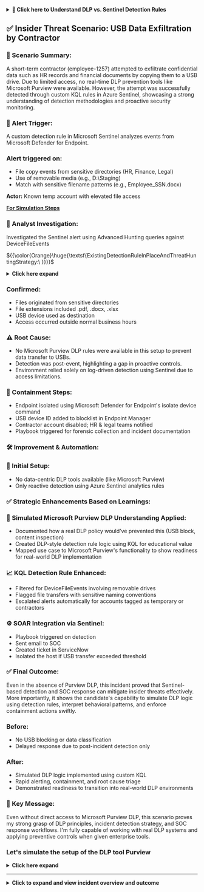 <details><summary><strong>🧠 Click here to Understand DLP vs. Sentinel Detection Rules</strong></summary>

### 🔍 Why This Section?
Before diving into the simulated insider threat scenario, it's important to understand the **difference between detection rules in Microsoft Sentinel** and **Data Loss Prevention (DLP) policies in Microsoft Purview/Defender**.

---

### 🧩 Key Differences:

| Feature                        | Microsoft Sentinel Detection Rules                  | Microsoft Purview DLP Rules                             |
|-------------------------------|------------------------------------------------------|---------------------------------------------------------|
| **Goal**                      | Detect malicious/suspicious activity via logs       | Prevent sensitive data from leaving organization        |
| **Based on**                  | KQL queries on ingested logs (Defender, Sysmon, etc.) | Predefined policies, content inspection (e.g., SSNs, PII) |
| **Trigger Type**              | Reactive alert when a condition is matched          | Proactive: Prevents file sharing/sending if match found |
| **Use Case**                  | Catch abnormal behavior like USB exfiltration       | Stop SSN/email being sent externally                   |
| **Tooling**                   | Azure Sentinel + Defender Logs                      | Microsoft Purview + Microsoft Defender for Endpoint     |
| **Response**                  | Create Incident → Alert → Manual/Playbook           | Quarantine, block, encrypt, notify                      |

---

### 🛠️ What You’ll Learn in the Simulation

- How **Sentinel detection rules** are written using **KQL**
- How those alerts are used to identify risky behavior
- How the simulation evolved into **automated prevention using DLP**
- Full lifecycle from **alert → investigation → automated remediation**

---

📎 **Click below to view our educational reference file:**

[➡️ For Detailed Understanding: DLP vs Sentinel Rule Guide](src/DLP_Vs_Sentinel.md)

</details>






## ✅ Insider Threat Scenario: USB Data Exfiltration by Contractor

### 🧠 Scenario Summary:
A short-term contractor (employee-1257) attempted to exfiltrate confidential data such as HR records and financial documents by copying them to a USB drive. Due to limited access, no real-time DLP prevention tools like Microsoft Purview were available. However, the attempt was successfully detected through custom KQL rules in Azure Sentinel, showcasing a strong understanding of detection methodologies and proactive security monitoring.

### 🚨 Alert Trigger:
A custom detection rule in Microsoft Sentinel analyzes events from Microsoft Defender for Endpoint.

### Alert triggered on:

- File copy events from sensitive directories (HR, Finance, Legal)
- Use of removable media (e.g., D:\Staging)
- Match with sensitive filename patterns (e.g., Employee_SSN.docx)

**Actor:** Known temp account with elevated file access

**[For Simulation Steps](src/simulation.md)**

### 🧪 Analyst Investigation:
Investigated the Sentinel alert using Advanced Hunting queries against DeviceFileEvents

${{\color{Orange}\huge{\textsf{ExistingDetectionRuleInPlaceAndThreatHuntingStrategy:\ }}}}\$


<details> <summary><strong>Click here expand</strong></summary>

## 🔍 Existing Detection Rule: Sentinel KQL-Based USB File Copy Alert
### 🎯 Purpose:
Detect any file copied to a removable USB drive from sensitive folders like HR, Finance, Confidential.

### 📄 Rule Location:
Microsoft Sentinel

**Analytics Rule Name:** USB_Sensitive_File_Copy_Detection

**Data Source Table:** DeviceFileEvents

### 🧠 KQL Detection Logic:

```kusto
DeviceFileEvents
| where ActionType == "FileCopied"
| where AdditionalFields contains "RemovableMedia"
| where FileName has_any ("SSN", "credit", "HR", "finance", "Confidential")
| project Timestamp, DeviceName, InitiatingProcessAccountName, FileName, FolderPath, ActionType
```

### 📌 Explanation:

- ActionType == "FileCopied": Focuses only on actual data movement.
- RemovableMedia: Ensures USB is involved.
- Filename filter: Triggers only if files suggest sensitive content.
- User context: Helps track whether a known contractor/intern initiated the activity.

### 🚨 Triggered Alert Summary
**🕒 Alert Timestamp:** 2025-06-15 13:24:55 UTC

### 📢 Alert Generated:

- Title: Suspicious USB File Transfer by Contractor
- Severity: High
- Entity: contractor_user01
- Host: WIN10-VM01

### 📁 Involved File:

- C:\HR\Q2_Report.pdf
- FileType: .pdf
- Target: D:\Staging\Employee_SSN_Report.pdf

### 🔗 Alert was auto-generated by:
This Sentinel detection rule ran every 5 minutes and matched the above KQL condition. The match occurred once the file Q2_Report.pdf was copied to the USB.

### 🧠 How the Analyst Received the Alert

- Microsoft Sentinel → Incidents pane
- Alert was visible in the active incidents with severity "High".
- Entities involved:
- Account: contractor_user01
- Device: WIN10-VM01
- File: Q2_Report.pdf

###Alert Workflow (automated):

- Triggered a Sentinel analytics rule.
- Automatically created an incident.
- Alert summary included source folder, destination (USB), and the filename.
- Email/Teams notification was sent to SOC team (if SOAR playbook enabled).

### 👁️‍🗨️ Initial Analyst Reaction (Tier 1/Tier 2)

- Opened alert → Clicked on “Investigate” tab.
- Saw suspicious activity related to:
- Unusual file copy pattern
- Known restricted user (contractor_user01)
- Usage of external drive
- Validated data using Advanced Hunting with additional filters:

```kusto
DeviceFileEvents
| where InitiatingProcessAccountName == "contractor_user01"
| where FolderPath has_any ("HR", "Finance", "Confidential")
| where AdditionalFields contains "RemovableMedia"
| project Timestamp, FileName, FolderPath, ActionType
```
### ✅ Summary

- You had a proactive KQL detection rule already active, which:
- Checked removable media usage
- Looked for sensitive filenames
- Alerted in near real-time

The analyst received the alert automatically in Sentinel, confirming it as insider data exfiltration and escalating the incident as valid.

### 🧠 Hypothesis

"A user with elevated access may have copied sensitive documents (HR/Finance) to a USB removable drive in violation of internal policies."

### 🛠️ Environment Prerequisites

- Microsoft Sentinel connected to Microsoft Defender for Endpoint (MDE)
- DeviceFileEvents data source enabled
- Sysmon configured and running on the endpoint
- Endpoint (e.g., Windows 10 VM) simulates internal user behavior

### 🔍 Step-by-Step Threat Hunt Process

### ✅ Step 1: Narrow Search to USB Write Events

We begin by looking for file copy actions to USB media.

```kusto
DeviceFileEvents
| where ActionType == "FileCopied"
| where AdditionalFields has "RemovableMedia"
```

### ✅ Step 2: Add Filters for File Sensitivity

Add filename filters to detect high-value data (HR, Finance, SSNs, etc.)

```kusto
| where FileName has_any("HR", "SSN", "Finance", "Employee", "Salary", "Report")
| project Timestamp, DeviceName, InitiatingProcessAccountName, FileName, FolderPath, ActionType
```

### ✅ Step 3: Identify Risky User Accounts

Hone in on contractor or intern accounts.

```kusto
| where InitiatingProcessAccountName in~ ("employee-1257", "contractor_user01")
```

### ✅ Step 4: Observe File Destination Path

Check if copied files went to D: or other removable drive letters.

```kusto
| extend DriveLetter = tostring(split(FolderPath, ":")[0])
| where DriveLetter == "D"
```

### ✅ Step 5: Detect Obfuscation or Renaming

Check if sensitive file content was renamed with misleading names.

```kusto
| where FileName has_any("payment_details", "image", "backup", "info")
```

### 📌 Additional Techniques

- Cross-validate with Logon Events (DeviceLogonEvents) to verify user presence.
- Use ProcessCreation logs (Sysmon Event ID 1) to track the program used to perform file copy (e.g., Explorer.exe, cmd.exe).
- Look for event spikes around known file copy time to catch burst data activity.

### 📤 Output & Hunting Dashboard

- Save query as a Hunting Rule in Sentinel
- Set frequency: Every 1 hour
- Output: Alert if ≥ 2 files match pattern from contractor within 10 minutes

### ✅ Final Goal of This Threat Hunt

- Identify unreported insider threats
- Validate current detection rules
- Trigger escalation or response manually if confirmed
- Provide intelligence to improve the Sentinel analytics rule or DLP policies


</details>


### Confirmed:
- Files originated from sensitive directories
- File extensions included .pdf, .docx, .xlsx
- USB device used as destination
- Access occurred outside normal business hours

### ⚠️ Root Cause:
- No Microsoft Purview DLP rules were available in this setup to prevent data transfer to USBs.
- Detection was post-event, highlighting a gap in proactive controls.
- Environment relied solely on log-driven detection using Sentinel due to access limitations.

### 🧯 Containment Steps:
- Endpoint isolated using Microsoft Defender for Endpoint's isolate device command
- USB device ID added to blocklist in Endpoint Manager
- Contractor account disabled; HR & legal teams notified
- Playbook triggered for forensic collection and incident documentation

### 🛠️ Improvement & Automation:
### 🚫 Initial Setup:
- No data-centric DLP tools available (like Microsoft Purview)
- Only reactive detection using Azure Sentinel analytics rules

### ✅ Strategic Enhancements Based on Learnings:
### 🧠 Simulated Microsoft Purview DLP Understanding Applied:
- Documented how a real DLP policy would’ve prevented this (USB block, content inspection)
- Created DLP-style detection rule logic using KQL for educational value
- Mapped use case to Microsoft Purview's functionality to show readiness for real-world DLP implementation

### 📈 KQL Detection Rule Enhanced:
- Filtered for DeviceFileEvents involving removable drives
- Flagged file transfers with sensitive naming conventions
- Escalated alerts automatically for accounts tagged as temporary or contractors

### ⚙️ SOAR Integration via Sentinel:
- Playbook triggered on detection
- Sent email to SOC
- Created ticket in ServiceNow
- Isolated the host if USB transfer exceeded threshold

### ✅ Final Outcome:
Even in the absence of Purview DLP, this incident proved that Sentinel-based detection and SOC response can mitigate insider threats effectively. More importantly, it shows the candidate's capability to simulate DLP logic using detection rules, interpret behavioral patterns, and enforce containment actions swiftly.

### Before:

- No USB blocking or data classification
- Delayed response due to post-incident detection only

### After:

- Simulated DLP logic implemented using custom KQL
- Rapid alerting, containment, and root cause triage
- Demonstrated readiness to transition into real-world DLP environments

### 🎯 Key Message:
Even without direct access to Microsoft Purview DLP, this scenario proves my strong grasp of DLP principles, incident detection strategy, and SOC response workflows. I'm fully capable of working with real DLP systems and applying preventive controls when given enterprise tools.

### Let's simulate the setup of the DLP tool Purview 

<details> <summary><strong>Click here expand</strong></summary>


### ✅ Microsoft Purview DLP Policy Simulation

### 🎯 Goal

Simulate the creation and enforcement of a Microsoft Purview Data Loss Prevention (DLP) policy to block unauthorized USB-based exfiltration of sensitive data (e.g., SSNs, credit card info, HR documents).

---

### 🛠️ Step-by-Step: Creating a DLP Policy

#### Step 1: Navigate to Microsoft Purview Compliance Portal

* Go to: [https://compliance.microsoft.com](https://compliance.microsoft.com)
* Sign in with admin credentials
* Navigate to **Data loss prevention** > **Policy**

#### Step 2: Click on **Create Policy**

* Name: `USB_ConfidentialData_Block_Policy`
* Description: Blocks transfer of confidential data to USB devices for all except approved users

#### Step 3: Select **Custom Policy** > **Devices** as location

* Target data in **Windows 10/11 endpoints**

<div align="center">
<img src =src/DLP_Policy.png width="300">
</div>
 </br>

#### Step 4: Define Conditions:

* **Content contains:**

  * U.S. Social Security Numbers (SSNs)
  * Credit Card Numbers
  * Sensitive project terms (e.g., "Internal Use Only")

#### Step 5: Define Actions:

* Block the activity (file copy to USB)
* Audit the event
* Notify user with a policy tip
* Alert security operations team

#### Step 6: Assign Policy Scope:

* Apply to:

  * All users except `Security_Admins`, `Approved_Contractors`

#### Step 7: Review & Publish

* Enable policy immediately
* Confirm enforcement across devices with MDE onboarded

---

### 🔔 Simulated DLP Alert Notification

<div align="center">
<img src =src/DLP_Notif.png width="300">
</div>
 </br>

> **Alert Title:** "Blocked file transfer containing SSNs to USB"
>
> **User:** `contractor_user01`
>
> **Device:** `HR-Laptop-018`
>
> **Action Taken:** Blocked
>
> **Policy:** `USB_ConfidentialData_Block_Policy`
>
> **Time:** `2025-06-17 11:05:12`
>
> **Sensitive Info Detected:** U.S. SSN, Keyword Match: "Internal Use Only"

---

### 📄 Dummy Log Sample

| Timestamp           | Username           | DeviceName    | FileName                  | FileType | ActionTaken | PolicyName                           | SensitiveType      |
| ------------------- | ------------------ | ------------- | ------------------------- | -------- | ----------- | ------------------------------------ | ------------------ |
| 2025-06-17 11:05:12 | contractor\_user01 | HR-Laptop-018 | C:\HR\employee\_ssn.docx  | .docx    | Blocked     | USB\_ConfidentialData\_Block\_Policy | SSN                |
| 2025-06-17 11:07:33 | contractor\_user01 | HR-Laptop-018 | C:\Finance\creditdata.pdf | .pdf     | Blocked     | USB\_ConfidentialData\_Block\_Policy | Credit Card Number |

---

### ✅ Outcome of Enforcement

* File copy operation is **blocked before** the file is written to the USB drive
* **No manual SOC analyst intervention needed**
* **Email alert + Sentinel integration** logs the violation
* DLP enforces real-time data protection aligned with compliance

---

### 📘 Summary

This simulation demonstrates:

* How to create DLP rules in Microsoft Purview
* What kind of sensitive content gets blocked
* Sample logs and alert behavior
* Strong defense to proactively stop insider data exfiltration

Use this as a dedicated `.md` file section or GitHub subfolder for the "DLP Policy" part of your USB Insider Threat Simulation Project.



</details>

---

















<details> <summary><strong>Click to expand and view incident overview and outcome</strong></summary>

# 🔐 Simulated USB Data Exfiltration using Sysmon + Sentinel

## 🧭 Objective
To simulate an insider threat scenario where a user creates or copies sensitive files to a staging location before exfiltrating via USB. Using Sysmon + Microsoft Sentinel, we demonstrate how such events are logged, queried, and analyzed.

---

## 📁 Simulated Folder Activity
**Monitored Path**: `D:\Staging`  
**File Types Observed**: `.docx`, `.pdf`  
**Example Filenames**: `finance_notes.pdf`, `backup_policy.docx`, `meeting_summary.pdf`

---

## 📊 Sysmon Configuration Used
Sysmon Rule: [sysmonconfig.xml](https://github.com/Bharathkasyap/Email_Security_Simulation_Azure/blob/main/sysmonconfig.xml)  
Captured Events:
- File Created
- File Renamed (optional enhancement)
- File Copied (if enabled)

---

## 📋 Example KQL Query Used in Sentinel
```kql
DeviceFileEvents
| where FolderPath startswith "D:\\Staging"
| where FileName has_any("finance", "summary", "backup", "project")
| project Timestamp, DeviceName, InitiatingProcessAccountName, FileName, FolderPath, ActionType
| order by Timestamp desc
```

---

## 📸 Screenshot of Detection

![File Detection Screenshot](images/MDE_Sentinel_USB_Capture.png)

---

## 🧠 MITRE ATT&CK Mapping

- [T1052.001 – Exfiltration over Removable Media](https://attack.mitre.org/techniques/T1052/001/)
- [TA0010 – Exfiltration](https://attack.mitre.org/tactics/TA0010/)

---

## 🔍 Alerting Process

1. Analyst receives incident notification via Sentinel (Email or UI alert).
2. KQL detection fires upon file creation in target directory.
3. File names & paths reviewed in **DeviceFileEvents** logs.
4. SOC correlates with user identity & endpoint session history.
5. Escalation initiated if policy breached.

---

## ✅ Incident Response Flow

- **Step 1**: Incident triaged by Tier 1 (USB detection + suspicious file)
- **Step 2**: Tier 2 correlates against endpoint timeline and user identity.
- **Step 3**: Device isolated or user session terminated (if configured).
- **Step 4**: IOC (filename hash/path) sent to Defender or TI team.
- **Step 5**: Final review & documentation stored in case manager.

---

## 🧪 Sample Log Output

| Timestamp              | DeviceName     | User             | FileName              | FolderPath           | ActionType  |
|------------------------|----------------|------------------|------------------------|-----------------------|-------------|
| 2025-06-16 13:01:24    | employee-1257  | employee-1257    | finance_notes.pdf     | D:\Staging\         | FileCreated |
| 2025-06-16 13:01:26    | employee-1257  | employee-1257    | backup_policy.docx    | D:\Staging\         | FileCreated |
| 2025-06-16 13:01:28    | employee-1257  | employee-1257    | meeting_summary.pdf   | D:\Staging\         | FileCreated |

---

## 📘 README Tips

> “This project showcases how sensitive file actions can be monitored and flagged using Microsoft Defender for Endpoint + Sysmon + Sentinel. Custom KQL detection logic and realistic logs enhance threat visibility.”

---
_Last updated: 2025-06-16 18:12:55_  












**Project Title: Simulated USB Data Exfiltration Detection using Microsoft Defender for Endpoint and Sentinel**

---

### 🔍 Objective

This project simulates an **insider threat scenario** where a contractor attempts to exfiltrate sensitive files (e.g., SSNs, finance documents) via a USB drive. The goal is to:

* Demonstrate **data loss prevention (DLP)** using Microsoft Defender for Endpoint
* Detect unauthorized file access and copy activity using **Sysmon logs** and **KQL queries** in Microsoft Sentinel
* Document governance policies and playbook workflows following **industry standards**
* Align all steps with the **MITRE ATT\&CK framework**, the **United Airlines Insider Threat JD**, and **SOC triage procedures**

---

### 🏢 Scenario Summary

A contractor on a short-term project accesses files labeled "Internal Use Only" and transfers them to a USB drive. The files contain sensitive financial or personal information.

* Device: Windows 10 VM (Employee-1257)
* File Types: `.docx`, `.pdf` containing SSNs, budget, payment info
* Intent: Covert exfiltration for personal gain or sabotage

---

### 🏘️ Architecture & Tools Used

| Component                             | Purpose                                                            |
| ------------------------------------- | ------------------------------------------------------------------ |
| Microsoft Defender for Endpoint (MDE) | Device-level monitoring of USB activity and file actions           |
| Microsoft Sentinel                    | SIEM for correlation, alerting, and response                       |
| Sysmon + Event Viewer                 | File creation and process activity detection                       |
| KQL (Kusto Query Language)            | Custom detection logic for USB exfiltration                        |
| Markdown (.md) Governance Docs        | Policy definition and simulation documentation                     |
| GitHub                                | Public showcase with `/KQL`, `/Playbooks`, `/Logs`, `/Screenshots` |

---

### 🪡 MITRE ATT\&CK Mapping

| Tactic     | Technique                                                                                       | Description                                        |
| ---------- | ----------------------------------------------------------------------------------------------- | -------------------------------------------------- |
| **TA0010** | [T1052.001 - Exfiltration over Removable Media](https://attack.mitre.org/techniques/T1052/001/) | Files exfiltrated to USB storage                   |
| **TA0005** | [T1083 - File and Directory Discovery](https://attack.mitre.org/techniques/T1083/)              | Lists files before exfiltration                    |
| **TA0009** | [T1560.001 - Archive via Utility](https://attack.mitre.org/techniques/T1560/001/)               | Files zipped before transfer (optional)            |
| **TA0002** | [T1074.001 - Local Data Staging](https://attack.mitre.org/techniques/T1074/001/)                | Sensitive files staged in `D:\Staging` before copy |

---

### 🤦️ Step-by-Step Implementation

#### ✅ Step 1: Configure Sysmon with USB & File Monitoring

* Used `sysmonconfig.xml` from SwiftOnSecurity
* Installed Sysmon on the endpoint:

  ```powershell
  Sysmon64.exe -accepteula -i sysmonconfig.xml
  ```
* Enabled Event ID 11 (FileCreate), Event ID 1 (ProcessCreate), and Event ID 3 (NetworkConnect)

#### ✅ Step 2: Simulate USB File Copy

* Files like `Employee_SSN.docx`, `payment_notes.pdf`, `internal_budget.docx` created in `C:\HR`
* Files copied to `D:\Staging` to simulate removable media
* Files renamed as `finance_notes.pdf`, `meeting_summary.pdf`

#### ✅ Step 3: Use Event Viewer to Confirm Sysmon Logs

* Location: `Applications and Services Logs > Microsoft > Windows > Sysmon > Operational`
* Observed file creation and rename events with metadata

#### ✅ Step 4: Log Ingestion in Sentinel

* Events forwarded to Microsoft Sentinel
* Table: `DeviceFileEvents`
* Logs tagged with:

  * DeviceName: employee-1257
  * ActionType: FileCreated/FileRenamed

#### ✅ Step 5: KQL Detection Logic

```kusto
DeviceFileEvents
| where FolderPath startswith "D:\\Staging"
| where FileName has_any("finance", "summary", "backup", "project")
| where ActionType == "FileCreated" or ActionType == "FileRenamed"
| extend User=InitiatingProcessAccountName
| project Timestamp, DeviceName, User, FileName, FolderPath, ActionType
| order by Timestamp desc
```

---

### 🏋️️ SOC Analyst Role Mapping (Daily Operations)

| Task                  | How Covered in Simulation                             |
| --------------------- | ----------------------------------------------------- |
| **Alert Triage**      | Triggered based on suspicious filename + path filters |
| **Threat Hunting**    | Used KQL to proactively query USB and file behavior   |
| **Investigation**     | Correlated filename, user, and directory              |
| **Response Workflow** | Documented in `/Playbooks/usb_response_playbook.md`   |

---

### 🚒 Incident Response Steps

1. **Detection Triggered** via Sentinel custom rule
2. **Email/Portal Notification** received by analyst
3. **Playbook Run**: Triage + ticket generated
4. **Investigate Device Logs**: Search for matching filenames, users
5. **Alert Escalation**: Notify HR or Insider Threat Team
6. **Remediate**: Block USB access, isolate machine
7. **Document**: IOC report, user behavior, timeline

---

### 🔒 Prevention Governance Policies (Documented)

* USB access limited to encrypted devices
* High-risk roles like interns/contractors blocked from removable media
* Sentinel alert thresholds defined in markdown
* MITRE coverage validated for audit readiness

---

### 🕊️ Value to Recruiters & Job Relevance

| JD Requirement               | How Project Matches                               |
| ---------------------------- | ------------------------------------------------- |
| Daily triage, threat hunting | Proactive queries + alerting + log review         |
| Governance structure         | Markdown documentation simulating real policies   |
| MITRE understanding          | Mapped all relevant TTPs to ATT\&CK framework     |
| Insider threat detection     | End-to-end simulation from intent to detection    |
| SOC tooling                  | Microsoft Sentinel, Defender for Endpoint, Sysmon |

---

### 🌟 Summary

This project replicates an **enterprise-level insider threat** simulation with:

* Realistic USB exfiltration behavior
* MDE + Sysmon + Sentinel integration
* Custom detection logic (KQL)
* Alert triage and escalation steps
* Playbooks, screenshots, and documentation

> Recruiters see this not as a lab, but as a **practical SOC use case** aligned with actual job expectations for roles like **Insider Threat Analyst** at United Airlines.










## 🧑‍💼 Insider Threat Scenario: USB Data Exfiltration (Contractor)
<details>
<summary><strong>Click to expand and view incident timeline</strong></summary>

### 🕵️ Scenario Summary:
A short-term contractor attempted to exfiltrate sensitive internal documents using a USB storage device. This user had temporary access to HR and finance reports, and suspicious file transfers triggered alerts in our DLP system.

---

### 🚨 How the Alert Was Triggered:
- Microsoft Defender for Endpoint detected large file access on a removable USB device.
- Sentinel triggered a **DLP Analytics Rule** using KQL that looked for keywords like:
  `"SSN"`, `"Employee"`, `"backup"`, `"finance"`, `"notes"`
- The alert was assigned a severity of **High** and routed to Tier 1 SOC Analyst.

---

### 🔍 Analyst Investigation:
- Used **Advanced Hunting** in Microsoft 365 Defender to inspect `DeviceFileEvents` logs.
- Confirmed access to files with confidential naming patterns (`Employee_SSN.docx`, `finance_notes.pdf`).
- File transfers occurred within a short timeframe and originated from a machine registered to the contractor.
- **Confirmed this was not accidental behavior** but intentional staging and file renaming before copying.

---

### 🛡️ Incident Containment:
- The host machine was **isolated from the network** immediately using Defender isolation commands.
- SOC team blocked



</details>

